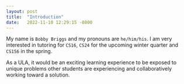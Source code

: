 ```yaml
---
layout: post
title:  "Introduction"
date:   2022-11-10 12:29:15 -0800
---
```

My name is `Bobby Briggs` and my pronouns are `he/him/his`. I am very interested in tutoring for `CS16`, `CS24` for the upcoming winter quarter and `CS156` in the spring. 

As a ULA, it would be an exciting learning experience to be exposed to unique problems other students are experiencing and collaboratively working toward a solution. 
